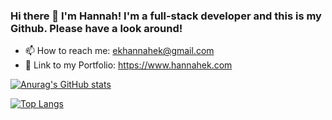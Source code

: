### Hi there 👋 I'm Hannah! I'm a full-stack developer and this is my Github. Please have a look around!

- 📫 How to reach me: ekhannahek@gmail.com 
- :notebook_with_decorative_cover: Link to my Portfolio: https://www.hannahek.com

[![Anurag's GitHub stats](https://github-readme-stats.vercel.app/api?username=Nahnahke&show_icons=true&theme=rose_pine)](https://github.com/anuraghazra/github-readme-stats)

[![Top Langs](https://github-readme-stats.vercel.app/api/top-langs/?username=Nahnahke&show_icons=true&theme=rose_pine)](https://github.com/anuraghazra/github-readme-stats)
